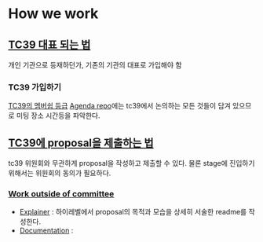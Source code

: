 # How we work
## [TC39 대표 되는 법](https://github.com/tc39/how-we-work/blob/master/join-tc39.md)
개인 기관으로 등재하던가, 기존의 기관의 대표로 가입해야 함
### TC39 가입하기
[TC39의 멤버쉽 등급](http://www.ecma-international.org/memento/join.htm)
[Agenda repo](https://github.com/tc39/agendas/)에는 tc39에서 논의하는 모든 것들이 담겨 있으므로 미팅 장소 시간등을 파악한다.

## [TC39에 proposal을 제출하는 법](https://github.com/tc39/how-we-work/blob/master/champion.md)
tc39 위원회와 무관하게 proposal을 작성하고 제출할 수 있다. 물론 stage에 진입하기 위해서는 위원회의 동의가 필요하다.
### [Work outside of committee](https://github.com/tc39/how-we-work/blob/master/champion.md#work-outside-of-committee)
- [Explainer](https://github.com/tc39/how-we-work/pull/46) : 하이레벨에서 proposal의 목적과 모습을 상세히 서술한 readme를 작성한다.
- [Documentation](https://github.com/tc39/how-we-work/issues/49) : 
